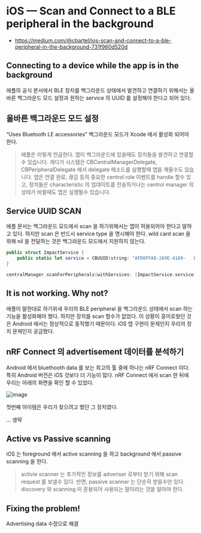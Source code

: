 # iOS — Scan and Connect to a BLE peripheral in the background
- https://medium.com/@cbartel/ios-scan-and-connect-to-a-ble-peripheral-in-the-background-731f960d520d

## Connecting to a device while the app is in the background
애플의 공식 문서에서 BLE 장치를 백그라운드 상태에서 발견하고 연결하기 위해서는 올바른 백그라운드 모드 설정과 원하는 service 의 UUID 를 설정해야 한다고 되어 있다.

## 올바른 백그라운드 모드 설정
“Uses Bluetooth LE accessories” 백그라운드 모드가 Xcode 에서 활성화 되어야 한다.

> 애플은 이렇게 언급한다.
> 앱이 백그라운드에 있을때도 장치들을 발견하고 연결할수 있습니다.
> 게다가 시스템은 CBCentralManagerDelegate, CBPeripheralDelegate 에서 delegate 메소드를 실행할때 앱을 깨울수도 있습니다.
> 앱은 연결 완료, 끊김 등의 중요한 centrol role 이벤트를 handle 할수 있고,
> 장치들은 characteristic 의 업데이트를 전송하거나는 centrol manager 의 상태가 바뀔때도 앱은 실행될수 있습니다.

## Service UUID SCAN
애플 문서는 백그라운드 모드에서 scan 을 하기위해서는 앱이 허용되어야 한다고 말하고 있다.
하지만 scan 은 반드시 service type 을 명시해야 한다.
wild card scan 을 위해 nil 을 전달하는 것은 백그라운드 모드에서 지원하지 않는다.

```swift
public struct ImpactService {
    public static let service = CBUUID(string: "AFD0FFA0-2A9E-41A9-   B9DB-115A0E511DE4")
}

centralManager.scanForPeripherals(withServices: [ImpactService.service], options: scanOptions)
```

## It is not working. Why not?
애플이 말한대로 하기위새 우리의 BLE peripheral 을 백그라운드 상태에서 scan 하는 기능을 활성화해야 했다.
하지만 장치를 scan 할수가 없었다.
이 상황이 흥미로웠던 것은 Android 에서는 정상적으로 동작했기 때문이다.
iOS 앱 구현이 문제인지 우리의 장치 문제인지 궁금했다.

## nRF Connect 의 advertisement 데이터를 분석하기
Android 에서 bluethooth data 를 보는 최고의 툴 중에 하나는 nRF Connect 이다.
특히 Android 버전은 iOS 것보다 더 기능이 많다.
nRF Connect 에서 scan 한 뒤에 우리는 아래의 화면을 확인 할 수 있었다.

![image](https://github.com/mallamhando/study/assets/30172441/25fd3300-fbdb-4492-a060-0f1e7134177c)

첫번째 아이템은 우리가 찾으려고 했던 그 장치였다.

... 생략

## Active vs Passive scanning
iOS 는 foreground 에서 active scanning 을 하고 background 에서 passive scanning 을 한다.

> activie scanner 는 추가적인 정보를 adveriser 로부터 받기 위해 scan request 를 보낼수 있다.
> 반면, passive scanner 는 단순히 받을수만 있다.
> discovery 와 scanning 이 혼용되어 사용되는 말이라는 것을 알아야 한다.

## Fixing the problem!
Advertising data 수정으로 해결

